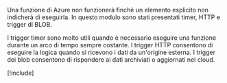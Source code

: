 Una funzione di Azure non funzionerà finché un elemento esplicito non indicherà di eseguirla. In questo modulo sono stati presentati timer, HTTP e trigger di BLOB.

I trigger timer sono molto utili quando è necessario eseguire una funzione durante un arco di tempo sempre costante. I trigger HTTP consentono di eseguire la logica quando si ricevono i dati da un'origine esterna. I trigger dei blob consentono di rispondere ai dati archiviati o aggiornati nel cloud.

[!include[](../../../includes/azure-sandbox-cleanup.md)]